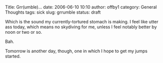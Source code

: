 Title: Grr(umble)...
date: 2006-06-10 10:10
author: offby1
category: General Thoughts
tags: sick
slug: grrumble
status: draft

Which is the sound my currently-tortured stomach is making. I feel like utter ass today, which means no skydiving for me, unless I feel notably better by noon or two or so.

Bah.

Tomorrow is another day, though, one in which I hope to get my jumps started.

